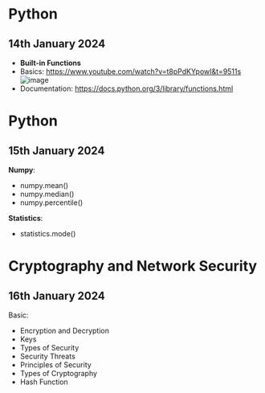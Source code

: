 # Python
## **14th January 2024**
- **Built-in Functions**
- Basics: https://www.youtube.com/watch?v=t8pPdKYpowI&t=9511s
![image](https://github.com/GodMischief/Weekly_Learnings/assets/95488340/379ad163-9dde-40de-af8a-1584d910aa6d)
- Documentation: https://docs.python.org/3/library/functions.html

# Python
## **15th January 2024**
**Numpy**:
- numpy.mean()
- numpy.median()
- numpy.percentile()
  
**Statistics**:
- statistics.mode()

# Cryptography and Network Security
## **16th January 2024**
Basic:
- Encryption and Decryption
- Keys
- Types of Security
- Security Threats 
- Principles of Security
- Types of Cryptography
- Hash Function
